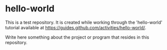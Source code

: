 # hello-world
This is a test repository. It is created while working through the 'hello-world' tutorial available at https://guides.github.com/activities/hello-world/.

Write here something about the project or program that resides in this repository.
